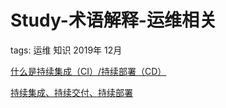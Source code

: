 # Study-术语解释-运维相关

tags: 运维 知识 2019年 12月

[什么是持续集成（CI）/持续部署（CD）](http://www.360doc.com/content/18/0826/11/99071_781296790.shtml)

[持续集成、持续交付、持续部署](https://blog.csdn.net/qq_35368183/article/details/84558134)
